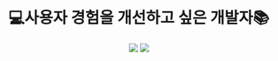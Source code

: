 <div align=center>
  <h1>💻사용자 경험을 개선하고 싶은 개발자📚</h1>
<a href="https://hits.seeyoufarm.com"><img src="https://hits.seeyoufarm.com/api/count/incr/badge.svg?url=https%3A%2F%2Fgithub.com%2Fgeongil&count_bg=%2379C83D&title_bg=%23555555&icon=&icon_color=%23E7E7E7&title=hits&edge_flat=false"/></a>
<a herf="https://solved.ac/profile/cmw0107/", target="_blank">
	<img src=http://mazassumnida.wtf/api/v2/generate_badge?boj=roadcheers>
</a>
</div>

